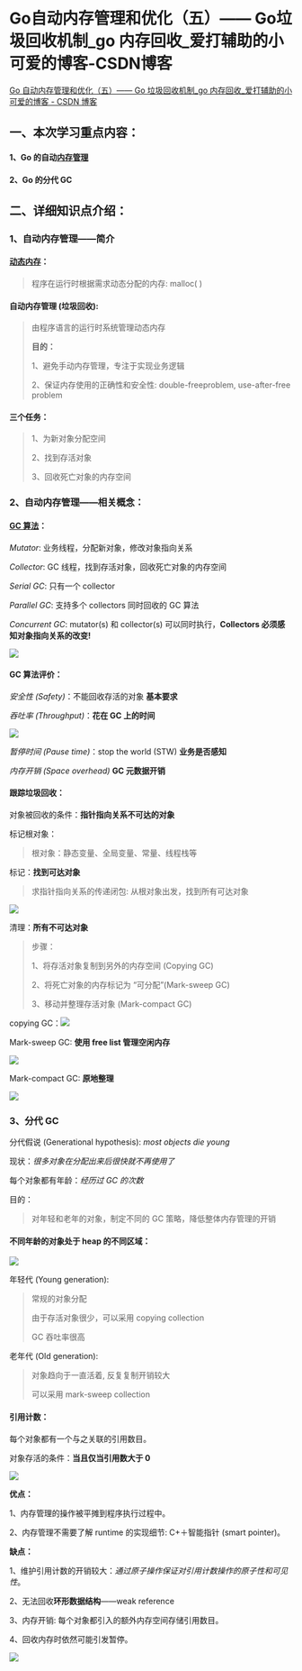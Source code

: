 # Go自动内存管理和优化（五）—— Go垃圾回收机制_go 内存回收_爱打辅助的小可爱的博客-CSDN博客
[Go 自动内存管理和优化（五）—— Go 垃圾回收机制_go 内存回收_爱打辅助的小可爱的博客 - CSDN 博客](https://blog.csdn.net/qq_54353206/article/details/128908583) 

## 一、本次学习重点内容：

#### 1、Go 的自动[内存管理](https://so.csdn.net/so/search?q=%E5%86%85%E5%AD%98%E7%AE%A1%E7%90%86&spm=1001.2101.3001.7020)

#### 2、Go 的分代 GC

## 二、详细知识点介绍：

### 1、自动内存管理——简介

#### [动态内存](https://so.csdn.net/so/search?q=%E5%8A%A8%E6%80%81%E5%86%85%E5%AD%98&spm=1001.2101.3001.7020)：

> 程序在运行时根据需求动态分配的内存: malloc( )

#### 自动内存管理 (垃圾回收):

> 由程序语言的运行时系统管理动态内存
>
> **目的：** 
>
> 1、避免手动内存管理，专注于实现业务逻辑
>
> 2、保证内存使用的正确性和安全性: double-freeproblem, use-after-free problem

#### 三个任务：

> 1、为新对象分配空间
>
> 2、找到存活对象
>
> 3、回收死亡对象的内存空间

### 2、自动内存管理——相关概念：

#### [GC 算法](https://so.csdn.net/so/search?q=GC%E7%AE%97%E6%B3%95&spm=1001.2101.3001.7020)：

_Mutator_: 业务线程，分配新对象，修改对象指向关系

_Collector_: GC 线程，找到存活对象，回收死亡对象的内存空间

_Serial GC_: 只有一个 collector

_Parallel GC_: 支持多个 collectors 同时回收的 GC 算法

_Concurrent GC_: mutator(s) 和 collector(s) 可以同时执行，**Collectors 必须感知对象指向关系的改变!**

![](https://github.com/felixyao1985/article-collection/blob/main/drawing-bed/2023-6-30%2009-59-45/6da76df5-4320-4c4e-918b-5bf6eaa65474.png?raw=true)

#### GC 算法评价：

_安全性 (Safety)_：不能回收存活的对象 **基本要求**

_吞吐率 (Throughput)_：**花在 GC 上的时间**

![](https://github.com/felixyao1985/article-collection/blob/main/drawing-bed/2023-6-30%2009-59-45/753dfc83-f0e7-44c1-a7e0-033e542a32df.png?raw=true)

_暂停时间 (Pause time)_：stop the world (STW) **业务是否感知**

_内存开销 (Space overhead)_ **GC 元数据开销**

#### 跟踪垃圾回收：

对象被回收的条件：**指针指向关系不可达的对象**

标记根对象：

> 根对象：静态变量、全局变量、常量、线程栈等

标记：**找到可达对象**

> 求指针指向关系的传递闭包: 从根对象出发，找到所有可达对象

![](https://github.com/felixyao1985/article-collection/blob/main/drawing-bed/2023-6-30%2009-59-45/7dd47555-1a44-482c-8be6-76f507095356.png?raw=true)

清理：**所有不可达对象**

> 步骤：
>
> 1、将存活对象复制到另外的内存空间 (Copying GC)
>
> 2、将死亡对象的内存标记为 “可分配”(Mark-sweep GC)
>
> 3、移动并整理存活对象 (Mark-compact GC)

copying GC：![](https://github.com/felixyao1985/article-collection/blob/main/drawing-bed/2023-6-30%2009-59-45/4862e877-aedc-4d8b-9891-9d0d970ad611.png?raw=true)

Mark-sweep GC: **使用 free list 管理空闲内存**

![](https://github.com/felixyao1985/article-collection/blob/main/drawing-bed/2023-6-30%2009-59-45/401e2af3-1385-462b-95ae-8461608c09d8.png?raw=true)

Mark-compact GC: **原地整理**

![](https://github.com/felixyao1985/article-collection/blob/main/drawing-bed/2023-6-30%2009-59-45/75588823-0cba-4b5f-9449-36e76036fb6a.png?raw=true)

### 3、分代 GC

分代假说 (Generational hypothesis): _most objects die young_

现状：_很多对象在分配出来后很快就不再使用了_

每个对象都有年龄：_经历过 GC 的次数_

目的：

> 对年轻和老年的对象，制定不同的 GC 策略，降低整体内存管理的开销

#### 不同年龄的对象处于 heap 的不同区域：

![](https://github.com/felixyao1985/article-collection/blob/main/drawing-bed/2023-6-30%2009-59-45/16a71821-8620-41a7-86fb-b16e9b05fa44.png?raw=true)

年轻代 (Young generation):

> 常规的对象分配
>
> 由于存活对象很少，可以采用 copying collection
>
> GC 吞吐率很高

老年代 (Old generation):

> 对象趋向于一直活着, 反复复制开销较大
>
> 可以采用 mark-sweep collection

#### 引用计数：

每个对象都有一个与之关联的引用数目。

对象存活的条件：**当且仅当引用数大于 0**

![](https://github.com/felixyao1985/article-collection/blob/main/drawing-bed/2023-6-30%2009-59-45/619fac1c-f4a6-4442-9a8b-f5e8715c512b.png?raw=true)

**优点：** 

1、内存管理的操作被平摊到程序执行过程中。

2、内存管理不需要了解 runtime 的实现细节: C+＋智能指针 (smart pointer)。

**缺点：** 

1、维护引用计数的开销较大：_通过原子操作保证对引用计数操作的原子性和可见性_。

2、无法回收**环形数据结构**——weak reference

3、内存开销: 每个对象都引入的额外内存空间存储引用数目。

4、回收内存时依然可能引发暂停。

![](https://github.com/felixyao1985/article-collection/blob/main/drawing-bed/2023-6-30%2009-59-45/9243c184-09ef-424c-a99b-efd45a576b3d.png?raw=true)
